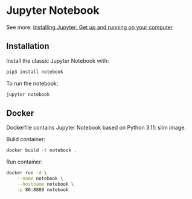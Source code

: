 # Jupyter Notebook

See more:
[Installing Jupyter: Get up and running on your computer](https://jupyter.org/install)

## Installation

Install the classic Jupyter Notebook with:
```bash
pip3 install notebook
```

To run the notebook:
```bash
jupyter notebook
```

## Docker

Dockerfile contains Jupyter Notebook based on Python 3.11: slim image.

Build container:
```bash
docker build -t notebook .
```

Run container:
```bash
docker run -d \
    --name notebook \
    --hostname notebook \
    -p 80:8888 notebook
```
